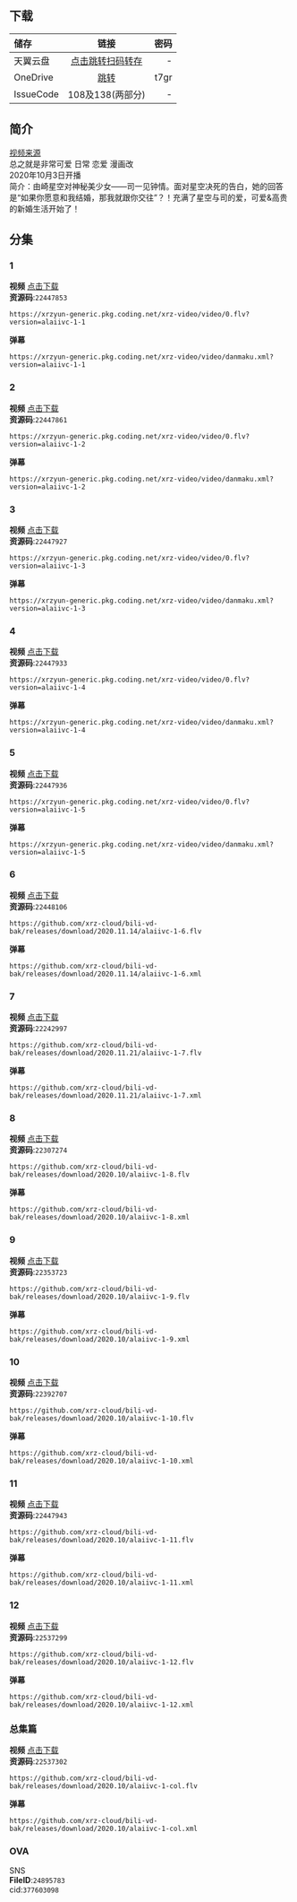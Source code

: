 ## 下载

储存 | 链接 | 密码
:----------- | :-----------: | -----------:
 天翼云盘 | [点击跳转扫码转存](https://images.weserv.nl/?url=https://i0.hdslb.com/bfs/article/b4ec9023da629e813651252c94680cd07de87beb.jpg) | -
 OneDrive | [跳转](https://xrzcloud-my.sharepoint.com/:f:/g/personal/xrz_xrzyun_ml/Es2i8rNUIKlMpNKTT3OmMHgB-a65DrNZdfrQTd9Uu4mz8w?e=rMMyF2) | t7gr
 IssueCode | 108及138(两部分) | -

## 简介
[视频来源](https://www.bilibili.com/bangumi/media/md28229676/)  
总之就是非常可爱 日常 恋爱 漫画改  
2020年10月3日开播  
简介：由崎星空对神秘美少女——司一见钟情。面对星空决死的告白，她的回答是“如果你愿意和我结婚，那我就跟你交往”？！充满了星空与司的爱，可爱&高贵的新婚生活开始了！  
## 分集
### 1
**视频**   [点击下载](https://xrzyun-generic.pkg.coding.net/xrz-video/video/0.flv?version=alaiivc-1-1)  
**资源码**:`22447853`
```
https://xrzyun-generic.pkg.coding.net/xrz-video/video/0.flv?version=alaiivc-1-1
```
**弹幕**
```
https://xrzyun-generic.pkg.coding.net/xrz-video/video/danmaku.xml?version=alaiivc-1-1
```
### 2
**视频**   [点击下载](https://xrzyun-generic.pkg.coding.net/xrz-video/video/0.flv?version=alaiivc-1-2)  
**资源码**:`22447861`
```
https://xrzyun-generic.pkg.coding.net/xrz-video/video/0.flv?version=alaiivc-1-2
```
**弹幕**
```
https://xrzyun-generic.pkg.coding.net/xrz-video/video/danmaku.xml?version=alaiivc-1-2
```
### 3
**视频**   [点击下载](https://xrzyun-generic.pkg.coding.net/xrz-video/video/0.flv?version=alaiivc-1-3)  
**资源码**:`22447927`
```
https://xrzyun-generic.pkg.coding.net/xrz-video/video/0.flv?version=alaiivc-1-3
```
**弹幕**
```
https://xrzyun-generic.pkg.coding.net/xrz-video/video/danmaku.xml?version=alaiivc-1-3
```
### 4
**视频**   [点击下载](https://xrzyun-generic.pkg.coding.net/xrz-video/video/0.flv?version=alaiivc-1-4)  
**资源码**:`22447933`
```
https://xrzyun-generic.pkg.coding.net/xrz-video/video/0.flv?version=alaiivc-1-4
```
**弹幕**
```
https://xrzyun-generic.pkg.coding.net/xrz-video/video/danmaku.xml?version=alaiivc-1-4
```
### 5
**视频**   [点击下载](https://xrzyun-generic.pkg.coding.net/xrz-video/video/0.flv?version=alaiivc-1-5)  
**资源码**:`22447936`
```
https://xrzyun-generic.pkg.coding.net/xrz-video/video/0.flv?version=alaiivc-1-5
```
**弹幕**
```
https://xrzyun-generic.pkg.coding.net/xrz-video/video/danmaku.xml?version=alaiivc-1-5
```
### 6
**视频**   [点击下载](https://github.com/xrz-cloud/bili-vd-bak/releases/download/2020.11.14/alaiivc-1-6.flv)  
**资源码**:`22448106`
```
https://github.com/xrz-cloud/bili-vd-bak/releases/download/2020.11.14/alaiivc-1-6.flv
```
**弹幕**
```
https://github.com/xrz-cloud/bili-vd-bak/releases/download/2020.11.14/alaiivc-1-6.xml
```
### 7
**视频**   [点击下载](https://github.com/xrz-cloud/bili-vd-bak/releases/download/2020.11.21/alaiivc-1-7.flv)  
**资源码**:`22242997`
```
https://github.com/xrz-cloud/bili-vd-bak/releases/download/2020.11.21/alaiivc-1-7.flv
```
**弹幕**
```
https://github.com/xrz-cloud/bili-vd-bak/releases/download/2020.11.21/alaiivc-1-7.xml
```
### 8
**视频**   [点击下载](https://github.com/xrz-cloud/bili-vd-bak/releases/download/2020.10/alaiivc-1-8.flv)  
**资源码**:`22307274`
```
https://github.com/xrz-cloud/bili-vd-bak/releases/download/2020.10/alaiivc-1-8.flv
```
**弹幕**
```
https://github.com/xrz-cloud/bili-vd-bak/releases/download/2020.10/alaiivc-1-8.xml
```
### 9
**视频**   [点击下载](https://github.com/xrz-cloud/bili-vd-bak/releases/download/2020.10/alaiivc-1-9.flv)  
**资源码**:`22353723`
```
https://github.com/xrz-cloud/bili-vd-bak/releases/download/2020.10/alaiivc-1-9.flv
```
**弹幕**
```
https://github.com/xrz-cloud/bili-vd-bak/releases/download/2020.10/alaiivc-1-9.xml
```
### 10
**视频**   [点击下载](https://github.com/xrz-cloud/bili-vd-bak/releases/download/2020.10/alaiivc-1-10.flv)  
**资源码**:`22392707`
```
https://github.com/xrz-cloud/bili-vd-bak/releases/download/2020.10/alaiivc-1-10.flv
```
**弹幕**
```
https://github.com/xrz-cloud/bili-vd-bak/releases/download/2020.10/alaiivc-1-10.xml
```
### 11
**视频**   [点击下载](https://github.com/xrz-cloud/bili-vd-bak/releases/download/2020.10/alaiivc-1-11.flv)  
**资源码**:`22447943`
```
https://github.com/xrz-cloud/bili-vd-bak/releases/download/2020.10/alaiivc-1-11.flv
```
**弹幕**
```
https://github.com/xrz-cloud/bili-vd-bak/releases/download/2020.10/alaiivc-1-11.xml
```
### 12
**视频**   [点击下载](https://github.com/xrz-cloud/bili-vd-bak/releases/download/2020.10/alaiivc-1-12.flv)  
**资源码**:`22537299`
```
https://github.com/xrz-cloud/bili-vd-bak/releases/download/2020.10/alaiivc-1-12.flv
```
**弹幕**
```
https://github.com/xrz-cloud/bili-vd-bak/releases/download/2020.10/alaiivc-1-12.xml
```
### 总集篇
**视频**   [点击下载](https://github.com/xrz-cloud/bili-vd-bak/releases/download/2020.10/alaiivc-1-col.flv)  
**资源码**:`22537302`
```
https://github.com/xrz-cloud/bili-vd-bak/releases/download/2020.10/alaiivc-1-col.flv
```
**弹幕**
```
https://github.com/xrz-cloud/bili-vd-bak/releases/download/2020.10/alaiivc-1-col.xml
```
### OVA
SNS  
**FileID**:`24895783`  
cid:`377603098`  